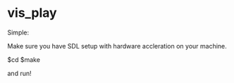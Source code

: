 vis_play
========

Simple:

Make sure you have SDL setup with hardware accleration on your machine. 

$cd <directory of tool>
$make

and run!

